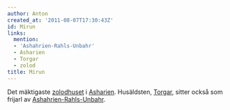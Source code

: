 ```yaml
---
author: Anton
created_at: '2011-08-07T17:30:43Z'
id: Mirun
links:
  mention:
  - 'Ashahrien-Rahls-Unbahr'
  - Asharien
  - Torgar
  - zolod
title: Mirun
---
```


Det mäktigaste [zolodhuset] i [Asharien]. Husäldsten, [Torgar], sitter också som frijarl av
[Ashahrien-Rahls-Unbahr].

  [zolodhuset]: zolod
  [Asharien]: Asharien
  [Torgar]: Torgar
  [Ashahrien-Rahls-Unbahr]: Ashahrien-Rahls-Unbahr
